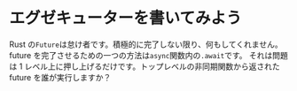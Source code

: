 # エグゼキューターを書いてみよう

Rust の`Future`は怠け者です。積極的に完了しない限り、何もしてくれません。
future を完了させるための一つの方法は`async`関数内の`.await`です。
それは問題は 1 レベル上に押し上げるだけです。トップレベルの非同期関数から返された future を誰が実行しますか？
